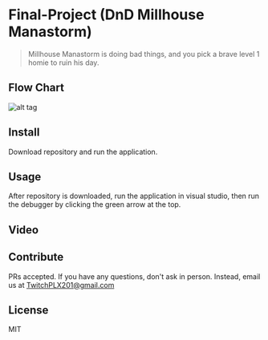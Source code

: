 # Final-Project (DnD Millhouse Manastorm)
>Millhouse Manastorm is doing bad things, and you pick a brave level 1 homie to ruin his day.

## Flow Chart
![alt tag](https://www.draw.io/?lightbox=1&highlight=0000ff&edit=_blank&layers=1&nav=1&title=MillhouseManastorm%20D%26D%20Final#Uhttps%3A%2F%2Fdrive.google.com%2Fa%2Fdavenport.k12.ia.us%2Fuc%3Fid%3D1MkKuqPkkHUkNM6RLAyk19pFdJL_seYOP%26export%3Ddownload)

## Install

Download repository and run the application.

## Usage

After repository is downloaded, run the application in visual studio, then run the debugger by clicking the green arrow at the top.

## Video

## Contribute

PRs accepted.
If you have any questions, don't ask in person. Instead, email us at TwitchPLX201@gmail.com

## License

MIT
